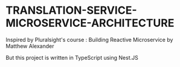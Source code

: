 # TRANSLATION-SERVICE-MICROSERVICE-ARCHITECTURE

Inspired by Pluralsight's course : Building Reactive Microservice by Matthew Alexander

But this project is written in TypeScript using Nest.JS
